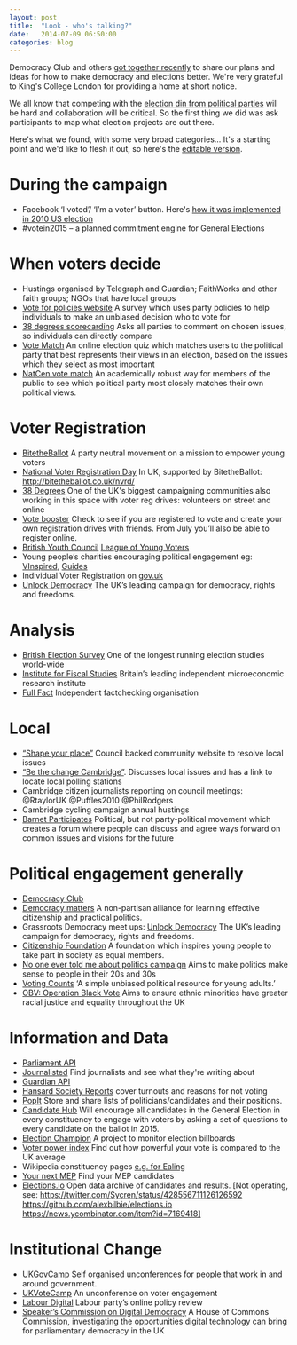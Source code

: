 ```yaml
---
layout: post
title:  "Look - who's talking?"
date:   2014-07-09 06:50:00
categories: blog
---
```


Democracy Club and others [got together recently](http://democracyclub.org.uk/blog/2014/06/21/lets-get-talking/) to share our plans and ideas for how to make democracy and elections better. We're very grateful to King's College London for providing a home at short notice.

We all know that competing with the [election din from political parties](http://democracyclub.org.uk/blog/2014/06/26/a-fair-fight/) will be hard and collaboration will be critical. So the first thing we did was ask participants to map what election projects are out there.

Here's what we found, with some very broad categories... It's a starting point and we'd like to flesh it out, so here's the [editable version](https://docs.google.com/document/d/1M9FYlMZ-G_xHip8qBEFsxLbO7BNWqYZZB5_kAT1u_6Y/edit?usp=sharing).


# **During the campaign**

*    Facebook ‘I voted’/ ‘I’m a voter’ button. Here's [how it was implemented in 2010 US election](https://www.facebook.com/notes/us-politics-on-facebook/facebook-focused-on-helping-voter-participation/448310010881)
*    \#votein2015 – a planned commitment engine for General Elections


# **When voters decide**

*    Hustings organised by Telegraph and Guardian; FaithWorks and other faith groups; NGOs that have local groups
*    [Vote for policies website](http://voteforpolicies.org.uk/) A survey which uses party policies to help individuals to make an unbiased decision who to vote for
*    [38 degrees scorecarding](http://blog.38degrees.org.uk/tag/scorecards/) Asks all parties to comment on chosen issues, so individuals can directly compare
*    [Vote Match](http://www.votematch.org.uk/) An online election quiz which matches users to the political party that best represents their views in an election, based on the issues which they select as most important
*    [NatCen vote match](http://www.natcen.ac.uk/news-media/press-releases/2014/may/academic-initiative-launched-to-boost-voter-awareness-in-upcoming-eu-election/) An academically robust way for members of the public to see which political party most closely matches their own political views.


# **Voter Registration**
*    [BitetheBallot](http://bitetheballot.co.uk/) A party neutral movement on a mission to empower young voters
*    [National Voter Registration Day](http://nationalvoterregistrationday.org/ (US site)) In UK, supported by BitetheBallot: http://bitetheballot.co.uk/nvrd/
*    [38 Degrees](http://www.38degrees.org.uk/) One of the UK's biggest campaigning communities also working in this space with voter reg drives: volunteers on street and online
*    [Vote booster](http://votebooster.org/) Check to see if you are registered to vote and create your own registration drives with friends. From July you’ll also be able to register online.
*    [British Youth Council](http://www.byc.org.uk/campaigns/loyv.aspx) [League of Young Voters](http://www.leagueofyoungvoters.co.uk/)
*    Young people’s charities encouraging political engagement eg: [VInspired](https://vinspired.com/), [Guides](http://www.girlguiding.org.uk/Guides/)
*    Individual Voter Registration on [gov.uk](https://www.gov.uk/register-to-vote)
*    [Unlock Democracy](http://www.unlockdemocracy.org.uk/) The UK’s leading campaign for democracy, rights and freedoms.


# **Analysis**
*    [British Election Survey](http://www.britishelectionstudy.com/) One of the longest running election studies world-wide
*    [Institute for Fiscal Studies](http://www.ifs.org.uk/) Britain’s leading independent microeconomic research institute
*    [Full Fact](https://fullfact.org/) Independent factchecking organisation


# **Local**

*    [“Shape your place”](http://shapeyourplace.org/) Council backed community website to resolve local issues
*    [“Be the change Cambridge”](http://bethechangecambridge.org.uk/). Discusses local issues and has a link to locate local polling stations
*    Cambridge citizen journalists reporting on council meetings: @RtaylorUK @Puffles2010 @PhilRodgers
*    Cambridge cycling campaign annual hustings
*    [Barnet Participates](http://barnet.participates.org.uk/) Political, but not party-political movement which creates a forum where people can discuss and agree ways forward on common issues and visions for the future


# **Political engagement generally**
*    [Democracy Club](http://democracyclub.org.uk/)
*    [Democracy matters](http://www.democracymatters.org.uk/) A non-partisan alliance for learning effective citizenship and practical politics.
*    Grassroots Democracy meet ups: [Unlock Democracy](http://www.unlockdemocracy.org.uk/) The UK’s leading campaign for democracy, rights and freedoms.
*    [Citizenship Foundation](http://www.citizenshipfoundation.org.uk/) A foundation which inspires young people to take part in society as equal members.
*    [No one ever told me about politics campaign](http://www.tellmeaboutpolitics.com/)     Aims to make politics make sense to people in their 20s and 30s
*    [Voting Counts](http://www.votingcounts.org.uk/) ‘A simple unbiased political resource for young adults.’
*    [OBV: Operation Black Vote](http://www.obv.org.uk/) Aims to ensure ethnic minorities have greater racial justice and equality throughout the UK


# **Information and Data**

*    [Parliament API](http://api.data.parliament.uk)
*    [Journalisted](http://journalisted.com/) Find journalists and see what they're writing about
*    [Guardian API](http://www.theguardian.com/open-platform)
*    [Hansard Society Reports](http://www.hansardsociety.org.uk/) cover turnouts and reasons for not voting  
*    [PopIt](http://popit.poplus.org/) Store and share lists of politicians/candidates and their positions.
*    [Candidate Hub](http://candidatehub.co.uk/) Will encourage all candidates in the General Election in every constituency to engage with voters by asking a set of questions to every candidate on the ballot in 2015.
*    [Election Champion](http://www.electionchampion.com/) A project to monitor election billboards
*    [Voter power index](http://www.voterpower.org.uk/search) Find out how powerful your vote is compared to the UK average
*    Wikipedia constituency pages [e.g. for Ealing](http://en.wikipedia.org/wiki/Ealing_Central_and_Acton_(UK_Parliament_constituency))
*    [Your next MEP](http://yournextmep.com/) Find your MEP candidates
*    [Elections.io](http://elections.io) Open data archive of candidates and results. [Not operating, see: https://twitter.com/Sycren/status/428556711126126592 https://github.com/alexbilbie/elections.io https://news.ycombinator.com/item?id=7169418]


# **Institutional Change**

*    [UKGovCamp](http://www.ukgovcamp.com/) Self organised unconferences for people that work in and around government.
*    [UKVoteCamp](http://www.ukvotecamp.com/) An unconference on voter engagement
*    [Labour Digital](http://www.labourdigital.org/) Labour party’s online policy review 
*    [Speaker’s Commission on Digital Democracy](http://www.parliament.uk/business/commons/the-speaker/speakers-commission-on-digital-democracy/) A House of Commons Commission, investigating the opportunities digital technology can bring for parliamentary democracy in the UK
